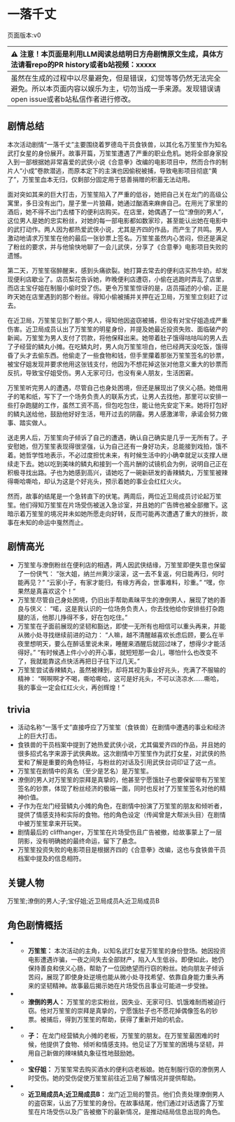 # 一落千丈
页面版本:v0
 

| :warning: 注意！本页面是利用LLM阅读总结明日方舟剧情原文生成，具体方法请看repo的PR history或者b站视频：xxxxx           |
|:----------------------------|
| 虽然在生成的过程中以尽量避免，但是错误，幻觉等等仍然无法完全避免。所以本页面内容以娱乐为主，切勿当成一手来源。发现错误请open issue或者b站私信作者进行修改。|



## 剧情总结
本次活动剧情“一落千丈”主要围绕着罗德岛干员食铁兽，以其化名万笙笙作为知名武打女星的身份展开。故事开篇，万笙笙遭遇了严重的职业危机。她将全部身家投入到一部根据她非常喜爱的武侠小说《合意拳》改编的电影项目中，然而合作的制片人“小成”卷款潜逃，而原本定下的主演也因偷税被捕，导致电影项目彻底“黄了”，万笙笙血本无归，仅剩部分固定用于慈善捐赠的积蓄无法动用。

面对突如其来的巨大打击，万笙笙陷入了严重的低谷，她把自己关在龙门的高级公寓里，多日没有出门，屋子里一片狼藉，她通过酗酒来麻痹自己。在用光了家里的酒后，她不得不出门去楼下的便利店购买。在店里，她偶遇了一位“潦倒的男人”，这位男人是她的忠实粉丝，对她的每一部电影都如数家珍，甚至能认出她在电影中的武打动作。两人因为都热爱武侠小说，尤其是齐四的作品，而产生了共鸣。男人激动地请求万笙笙在他的最后一张钞票上签名。万笙笙虽然内心苦闷，但还是满足了粉丝的要求，并与他愉快地聊了一会儿武侠，分享了《合意拳》电影项目失败的遗憾。

第二天，万笙笙宿醉醒来，感到头痛欲裂。她打算去常去的便利店买热牛奶，却发现便利店歇业了。店员梨花告诉她，昨晚便利店遭窃，小偷在逃跑时弄乱了店里，而店主宝仔姐在制服小偷时受了伤。更令万笙笙惊讶的是，店员描述的小偷，正是昨天她在店里遇到的那个粉丝。得知小偷被捕并关押在近卫局，万笙笙立刻赶了过去。

在近卫局，万笙笙见到了那个男人，得知他因盗窃被捕，但没有对宝仔姐造成严重伤害。近卫局成员认出了万笙笙的明星身份，并提及她最近投资失败、面临破产的新闻。万笙笙为男人支付了罚款，将他保释出来。她带着肚子饿得咕咕叫的男人去了孑经营的鳞丸小摊。在吃鳞丸时，男人向万笙笙坦白，他已经两天没吃饭，饿得昏了头才去偷东西。他偷走了一些食物和钱，但手里攥着那张万笙笙签名的钞票，被宝仔姐发现并要求他用这张钱支付，他因为不想花掉这张对他意义重大的钞票而反抗，导致宝仔姐受伤。男人无家可归，也没有亲人朋友，生活困窘。

万笙笙听完男人的遭遇，尽管自己也身处困境，但还是展现出了侠义心肠。她借用孑的笔和纸，写下了一个场务负责人的联系方式，让男人去找他，那里可以安排一些打杂跑腿的工作，虽然工资不高，但包吃包住，能让他先安定下来。她将打包好的鳞丸送给他，鼓励他好好生活，甩开过去的阴霾。男人感激涕零，承诺会努力做事、踏实做人。

送走男人后，万笙笙向孑倾诉了自己的遭遇，确认自己确实是几乎一无所有了。孑安慰她，但万笙笙表现得很坚强，认为自己还有一身好功夫，总能接到戏拍，饿不着。她哲学性地表示，不必过度担忧未来，有时候生活中的小确幸就足以支撑人继续走下去。她以吃到美味的鳞丸和接到一个高片酬的试镜机会为例，说明自己正在积极寻找出路。孑也为她感到高兴，请她吃了一碗新研发的香辣鳞丸，万笙笙被辣得嘶哈嘶哈，却认为这是个好兆头，预示着她的事业会红红火火。

然而，故事的结尾是一个急转直下的伏笔。两周后，两位近卫局成员讨论起万笙笙。他们得知万笙笙在片场受伤被送入急诊室，并且她的广告牌也被全部撤下。这暗示着万笙笙的境况并未如她所愿走向好转，反而可能再次遭遇了重大的挫折，故事在未知的命运中戛然而止。
## 剧情高光
*   万笙笙与潦倒粉丝在便利店的相遇，两人因武侠结缘，万笙笙即便失意也保留了一份侠气：
    “张大姐，纳兰州黄沙滚滚，这一去不复返，何日能再归，何时能再见？”
    “云家小子，有家才能归，有缘方再会，世事难料，珍重。”
    “嘿，你果然是真喜欢这个！”
*   万笙笙尽管自己身处困境，仍旧出手帮助素昧平生的潦倒男人，展现了她的善良与侠义：
    “喏，这是我认识的一位场务负责人，你去找他给你安排些打杂跑腿的活，他那儿挣得不多，好在包吃住。”
*   万笙笙在孑面前展现的坚韧和豁达，即使一无所有也相信可以重头再来，并能从微小处寻找继续前进的动力：
    “人嘛，越不清醒越喜欢长虑后顾，要么在半夜里想明天，要么在醉话里说未来，睡醒来酒醒后就回过味了，想得少才能活得好。”
    “有时候遇上件小小的开心事，就短短那一会儿，哪怕什么也改变不了，我就能靠这点快活再把日子往下过几天。”
*   万笙笙尝试香辣鳞丸，虽然被辣到，却将其视为事业好兆头，充满了不服输的精神：
    “啊啊啊才不喝，嘶哈嘶哈，这可是好兆头，不可以浇凉水......嘶哈，我的事业一定会红红火火，再创辉煌！”
## trivia
*   活动名称“一落千丈”直接呼应了万笙笙（食铁兽）在剧情中遭遇的事业和经济上的巨大打击。
*   食铁兽的干员档案中提到了她热爱武侠小说，尤其偏爱齐四的作品，并且她的很多招式名字来源于武侠典故。这次剧情中万笙笙作为武打女星，对武侠的热爱和了解是重要的角色特征，与粉丝的对话及引用武侠台词印证了这一点。
*   万笙笙在剧情中的真名（至少是艺名）是万笙笙。
*   潦倒的男人对万笙笙的崇拜是真挚的，他甚至宁愿饿肚子也要保留带有万笙笙签名的钞票，体现了粉丝经济的极端一面，同时也反衬了万笙笙签名对他的精神价值。
*   孑作为在龙门经营鳞丸小摊的角色，在剧情中扮演了万笙笙的朋友和倾听者，提供了情感支持和实际的食物。他的角色设定（传闻曾是大帮派头目）在剧情中被万笙笙拿来开玩笑。
*   剧情最后的 cliffhanger，万笙笙在片场受伤且广告被撤，给故事蒙上了一层阴影，没有明确她的最终命运，留下了悬念。
*   万笙笙投资失败的电影项目是根据齐四的《合意拳》改编，这也与食铁兽干员档案中提及的信息相符。
## 关键人物
万笙笙;潦倒的男人;孑;宝仔姐;近卫局成员A;近卫局成员B
## 角色剧情概括
-   *   **万笙笙：** 本次活动的主角，以知名武打女星万笙笙的身份登场。她因投资电影遭遇诈骗，一夜之间失去全部财产，陷入人生低谷。即便如此，她仍保持善良和侠义心肠，帮助了一位因绝望而行窃的粉丝。她向朋友孑倾诉苦闷，展现了即使身处逆境也能从微小处寻找希望、依靠自身能力重头再来的坚韧精神。故事最后揭示她在片场受伤且事业可能进一步受挫。
-   *   **潦倒的男人：** 万笙笙的忠实粉丝，因失业、无家可归、饥饿难耐而被迫行窃。他对万笙笙的崇拜是真挚的，宁愿饿肚子也不愿花掉偶像签名的钞票。被捕后，得到万笙笙的帮助，获得了重新开始的机会。
-   *   **孑：** 在龙门经营鳞丸小摊的老板，万笙笙的朋友。在万笙笙最困难的时候，他提供了食物、倾听和情感支持。他见证了万笙笙的困境与坚韧，并用自己新做的辣味鳞丸象征性地鼓励她。
-   *   **宝仔姐：** 万笙笙常去购买酒水的便利店老板娘。她在制服行窃的潦倒男人时受伤。她的受伤促使万笙笙前往近卫局了解情况并提供帮助。
-   *   **近卫局成员A;近卫局成员B：** 龙门近卫局的警员。他们负责处理潦倒男人的盗窃案，认出了万笙笙的身份。在故事结尾，他们通过对话透露了万笙笙在片场受伤以及广告被撤下的最新情况，是推动结局信息出现的角色。
